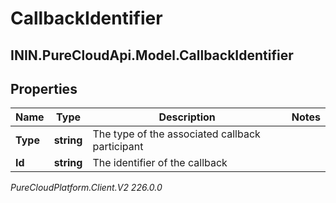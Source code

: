# CallbackIdentifier

## ININ.PureCloudApi.Model.CallbackIdentifier

## Properties

|Name | Type | Description | Notes|
|------------ | ------------- | ------------- | -------------|
| **Type** | **string** | The type of the associated callback participant | |
| **Id** | **string** | The identifier of the callback | |



_PureCloudPlatform.Client.V2 226.0.0_
